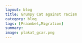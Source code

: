 ```yaml
---
layout: blog
title: Grumpy Cat against racism
category: blog
tags: [Präambel,Migration]  
summary:  
image: plakat_gcar.png
---
```

